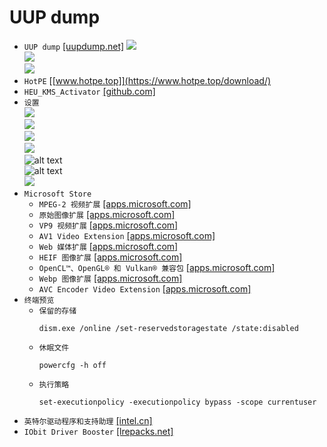 # UUP dump
* `UUP dump` [[uupdump.net]](https://uupdump.net/known.php?q=category:canary)
![](image.png)  
![](image_2.png)  
![](image_3.png)
* `HotPE` [[www.hotpe.top]](https://www.hotpe.top/download/)
* `HEU_KMS_Activator` [[github.com]](https://github.com/zbezj/HEU_KMS_Activator/releases)
* `设置`  
![](image-1.png)  
![](image-2.png)  
![](image-3.png)  
![](image-4.png)  
![alt text](image-6.png)  
![alt text](image-7.png)  
![](image-5.png)
* `Microsoft Store`
    * `MPEG-2 视频扩展` [[apps.microsoft.com]](https://apps.microsoft.com/detail/9n95q1zzpmh4?hl=zh-cn&gl=CN)
    * `原始图像扩展` [[apps.microsoft.com]](https://apps.microsoft.com/detail/9nctdw2w1bh8?hl=zh-cn&gl=CN)
    * `VP9 视频扩展` [[apps.microsoft.com]](https://apps.microsoft.com/detail/9n4d0msmp0pt?hl=zh-cn&gl=CN)
    * `AV1 Video Extension` [[apps.microsoft.com]](https://apps.microsoft.com/detail/9mvzqvxjbq9v?hl=zh-cn&gl=CN)
    * `Web 媒体扩展` [[apps.microsoft.com]](https://apps.microsoft.com/detail/9n5tdp8vcmhs?hl=zh-cn&gl=CN)
    * `HEIF 图像扩展` [[apps.microsoft.com]](https://apps.microsoft.com/detail/9pmmsr1cgpwg?hl=zh-cn&gl=CN)
    * `OpenCL™、OpenGL® 和 Vulkan® 兼容包` [[apps.microsoft.com]](https://apps.microsoft.com/detail/9nqpsl29bfff?hl=zh-cn&gl=CN)
    * `Webp 图像扩展` [[apps.microsoft.com]](https://apps.microsoft.com/detail/9pg2dk419drg?hl=zh-cn&gl=CN)
    * `AVC Encoder Video Extension` [[apps.microsoft.com]](https://apps.microsoft.com/detail/9pb0trcnrhfx?hl=zh-cn&gl=CN)
* `终端预览`
    * `保留的存储`
        ```
        dism.exe /online /set-reservedstoragestate /state:disabled
        ```
    * `休眠文件`
        ```
        powercfg -h off
        ```
    * `执行策略`
        ```
        set-executionpolicy -executionpolicy bypass -scope currentuser
        ```
* `英特尔驱动程序和支持助理` [[intel.cn]](https://www.intel.cn/content/www/cn/zh/support/intel-driver-support-assistant.html)
* `IObit Driver Booster` [[lrepacks.net]](https://lrepacks.net/repaki-sistemnyh-programm/161-iobit-driver-booster-professional-repack-amp-portable.html)
